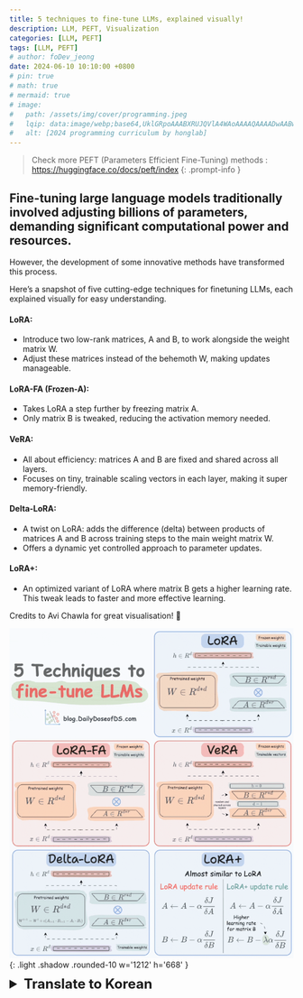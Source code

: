 ```yaml
---
title: 5 techniques to fine-tune LLMs, explained visually!
description: LLM, PEFT, Visualization
categories: [LLM, PEFT]
tags: [LLM, PEFT]
# author: foDev_jeong
date: 2024-06-10 10:10:00 +0800
# pin: true
# math: true
# mermaid: true
# image:
#   path: /assets/img/cover/programming.jpeg
#   lqip: data:image/webp;base64,UklGRpoAAABXRUJQVlA4WAoAAAAQAAAADwAABwAAQUxQSDIAAAARL0AmbZurmr57yyIiqE8oiG0bejIYEQTgqiDA9vqnsUSI6H+oAERp2HZ65qP/VIAWAFZQOCBCAAAA8AEAnQEqEAAIAAVAfCWkAALp8sF8rgRgAP7o9FDvMCkMde9PK7euH5M1m6VWoDXf2FkP3BqV0ZYbO6NA/VFIAAAA
#   alt: [2024 programming curriculum by honglab]
---
```


> Check more PEFT (Parameters Efficient Fine-Tuning) methods : <https://huggingface.co/docs/peft/index>
{: .prompt-info }

## Fine-tuning large language models traditionally involved adjusting billions of parameters, demanding significant computational power and resources. 

However, the development of some innovative methods have transformed this process. 

Here’s a snapshot of five cutting-edge techniques for finetuning LLMs, each explained visually for easy understanding.

#### LoRA:

- Introduce two low-rank matrices, A and B, to work alongside the weight matrix W.
- Adjust these matrices instead of the behemoth W, making updates manageable.

#### LoRA-FA (Frozen-A):

- Takes LoRA a step further by freezing matrix A.
- Only matrix B is tweaked, reducing the activation memory needed.

#### VeRA:

- All about efficiency: matrices A and B are fixed and shared across all layers.
- Focuses on tiny, trainable scaling vectors in each layer, making it super memory-friendly.

#### Delta-LoRA:

- A twist on LoRA: adds the difference (delta) between products of matrices A and B across training steps to the main weight matrix W.
- Offers a dynamic yet controlled approach to parameter updates.

#### LoRA+:

- An optimized variant of LoRA where matrix B gets a higher learning rate.
This tweak leads to faster and more effective learning.

Credits to Avi Chawla for great visualisation! 👏

![ Visualization 5 fine-tune LLMs  ](/assets/img/llm/LLM_Finetune_visualization.gif){: .light .shadow .rounded-10 w='1212' h='668' }

<details markdown="1">
<summary style= "font-size:24px; line-height:24px; font-weight:bold; cursor:pointer;" > Translate to Korean </summary>

* * * 

## 대규모 언어 모델을 미세 조정하려면 전통적으로 수십억 개의 매개 변수를 조정해야 했기 때문에 상당한 계산 능력과 리소스가 필요했습니다. 

그러나 몇 가지 혁신적인 방법의 개발로 이 프로세스가 바뀌었습니다. 

다음은 LLM을 미세 조정하기 위한 5가지 최첨단 기술을 간략하게 설명한 것으로, 각 기법은 쉽게 이해할 수 있도록 시각적으로 설명되어 있습니다.

#### 로라:

- 가중치 행렬 W와 함께 작동하도록 두 개의 낮은 순위 행렬 A와 B를 도입합니다.
- 거대 W 대신 이 행렬을 조정하여 업데이트를 관리할 수 있습니다.

#### LoRA-FA(냉동-A):

- 행렬 A를 동결하여 LoRA를 한 단계 더 발전시킵니다.
- 매트릭스 B만 조정되어 필요한 활성화 메모리가 줄어듭니다.

#### 베라:

- 효율성에 관한 모든 것: 행렬 A와 B는 고정되어 있고 모든 계층에서 공유됩니다.
- 각 레이어에서 작고 학습 가능한 스케일링 벡터에 중점을 두어 메모리 친화적으로 만듭니다.

#### 델타-로라:

- LoRA의 트위스트: 훈련 단계에서 행렬 A와 B의 곱 간의 차이(델타)를 주 가중치 행렬 W에 추가합니다.
- 파라미터 업데이트에 대한 동적이면서도 제어된 접근 방식을 제공합니다.

#### 로라+:

- 행렬 B가 더 높은 학습률을 얻는 LoRA의 최적화된 변형입니다.
이 조정은 더 빠르고 효과적인 학습으로 이어집니다.

</details>